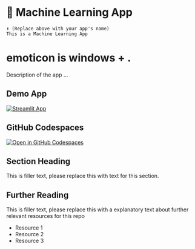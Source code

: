 # 🤖 Machine Learning App 
```
⬆️ (Replace above with your app's name)
This is a Machine Learning App
```
# emoticon is windows + .
Description of the app ...

## Demo App

[![Streamlit App](https://static.streamlit.io/badges/streamlit_badge_black_white.svg)](https://yhktwo-machinelearning.streamlit.app/)

## GitHub Codespaces

[![Open in GitHub Codespaces](https://github.com/codespaces/badge.svg)](https://codespaces.new/streamlit/app-starter-kit?quickstart=1)

## Section Heading

This is filler text, please replace this with text for this section.

## Further Reading

This is filler text, please replace this with a explanatory text about further relevant resources for this repo
- Resource 1
- Resource 2
- Resource 3

